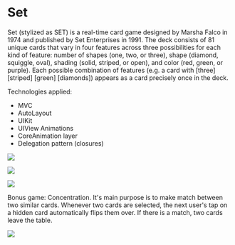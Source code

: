 # Set

Set (stylized as SET) is a real-time card game designed by Marsha Falco in 1974 and published by Set Enterprises in 1991. 
The deck consists of 81 unique cards that vary in four features across three possibilities for each kind of feature:
number of shapes (one, two, or three), 
shape (diamond, squiggle, oval), 
shading (solid, striped, or open), 
and color (red, green, or purple).
Each possible combination of features (e.g. a card with [three] [striped] [green] [diamonds]) appears as a card precisely once in the deck.


Technologies applied:
* MVC
* AutoLayout
* UIKit
* UIView Animations
* CoreAnimation layer
* Delegation pattern (closures)

![](https://media.giphy.com/media/mCtQsQlWUeaeuZjHVx/giphy.gif)

![](https://media.giphy.com/media/TJrQWCj3oUBpK8F4d8/giphy.gif)

![](https://media.giphy.com/media/L05cz8r7b17o2WIWbE/giphy.gif)

Bonus game: Concentration. It's main purpose is to make match between two similar cards. Whenever two cards are selected,
the next user's tap on a hidden card automatically flips them over. If there is a match, two cards leave the table.

![](https://media.giphy.com/media/fxYuLp9zczrZQ0EtvG/giphy.gif)
